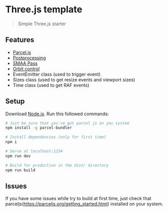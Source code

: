 # Three.js template
> Simple Three.js starter

## Features
- [Parcel.js](https://parceljs.org/)
- [Postprocessing](https://www.npmjs.com/package/postprocessing)
- [SMAA Pass](https://vanruesc.github.io/postprocessing/public/demo/#smaa)
- [Orbit control](https://www.npmjs.com/package/three-orbit-controls)
- EventEmitter class (used to trigger event)
- Sizes class (used to get resize events and viewport sizes)
- Time class (used to get RAF events)

## Setup
Download [Node.js](https://nodejs.org/en/download/).
Run this followed commands:

``` bash
# Just be sure that you've got parcel js on you system
npm install -g parcel-bundler

# Install dependencies (only for first time)
npm i

# Serve at localhost:1234
npm run dev

# Build for production in the dist/ directory
npm run build
```

## Issues
If you have some issues while try to build at first time, just check that parceljs(https://parceljs.org/getting_started.html) installed on your system.
